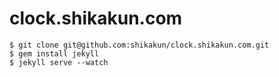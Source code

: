# clock.shikakun.com

```
$ git clone git@github.com:shikakun/clock.shikakun.com.git
$ gem install jekyll
$ jekyll serve --watch
```
